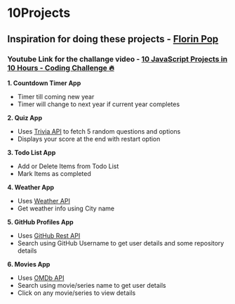 # 10Projects

## Inspiration for doing these projects - [Florin Pop](https://github.com/florinpop17)
### Youtube Link for the challange video - [10 JavaScript Projects in 10 Hours - Coding Challenge 🔥](https://www.youtube.com/watch?v=dtKciwk_si4&t=20430s)

<strong>1. Countdown Timer App</strong>
  - Timer till coming new year
  - Timer will change to next year if current year completes
  
<strong>2. Quiz App</strong>
  - Uses [Trivia API](https://opentdb.com/api_config.php) to fetch 5 random questions and options
  - Displays your score at the end with restart option

<strong>3. Todo List App</strong>
  - Add or Delete Items from Todo List
  - Mark Items as completed

<strong>4. Weather App</strong>
  - Uses [Weather API](https://api.openweathermap.org)
  - Get weather info using City name

<strong>5. GitHub Profiles App</strong>
  - Uses [GitHub Rest API](https://developer.github.com/v3/)
  - Search using GitHub Username to get user details and some repository details

  <strong>6. Movies App</strong>
  - Uses [OMDb API](http://www.omdbapi.com/)
  - Search using movie/series name to get user details 
  - Click on any movie/series to view details